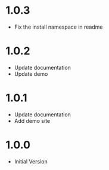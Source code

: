 # 1.0.3

- Fix the install namespace in readme

# 1.0.2

- Update documentation
- Update demo

# 1.0.1

- Update documentation
- Add demo site

# 1.0.0

- Initial Version
